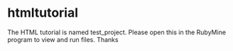 htmltutorial
============
The HTML tutorial is named test_project. Please open this in the RubyMine program to view and run files. Thanks

